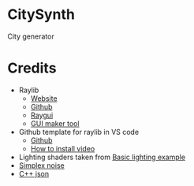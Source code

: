 # CitySynth

City generator

# Credits

- Raylib
  - [Website](https://www.raylib.com/)
  - [Github](https://github.com/raysan5/raylib)
  - [Raygui](https://github.com/raysan5/raygui)
  - [GUI maker tool](https://raylibtech.itch.io/rguilayout)
- Github template for raylib in VS code
  - [Github](https://github.com/educ8s/Raylib-CPP-Starter-Template-for-VSCODE-V2)
  - [How to install video](https://www.youtube.com/watch?v=PaAcVk5jUd8&ab_channel=ProgrammingWithNick)
- Lighting shaders taken from [Basic lighting example](https://www.raylib.com/examples/shaders/loader.html?name=shaders_basic_lighting)
- [Simplex noise](https://github.com/SRombauts/SimplexNoise)
- [C++ json](https://github.com/nlohmann/json/tree/develop)